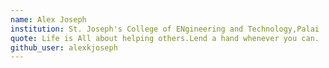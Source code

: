 ```yaml
---
name: Alex Joseph
institution: St. Joseph's College of ENgineering and Technology,Palai
quote: Life is All about helping others.Lend a hand whenever you can.
github_user: alexkjoseph
---
```

